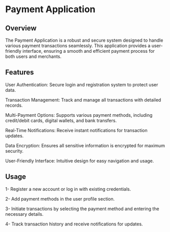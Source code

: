 # Payment Application

## Overview
The Payment Application is a robust and secure system designed to handle various payment transactions seamlessly. This application provides a user-friendly interface, ensuring a smooth and efficient payment process for both users and merchants.

## Features
User Authentication: Secure login and registration system to protect user data.

Transaction Management: Track and manage all transactions with detailed records.

Multi-Payment Options: Supports various payment methods, including credit/debit cards, digital wallets, and bank transfers.

Real-Time Notifications: Receive instant notifications for transaction updates.

Data Encryption: Ensures all sensitive information is encrypted for maximum security.

User-Friendly Interface: Intuitive design for easy navigation and usage.

## Usage
1- Register a new account or log in with existing credentials.

2- Add payment methods in the user profile section.

3- Initiate transactions by selecting the payment method and entering the necessary details.

4- Track transaction history and receive notifications for updates.

